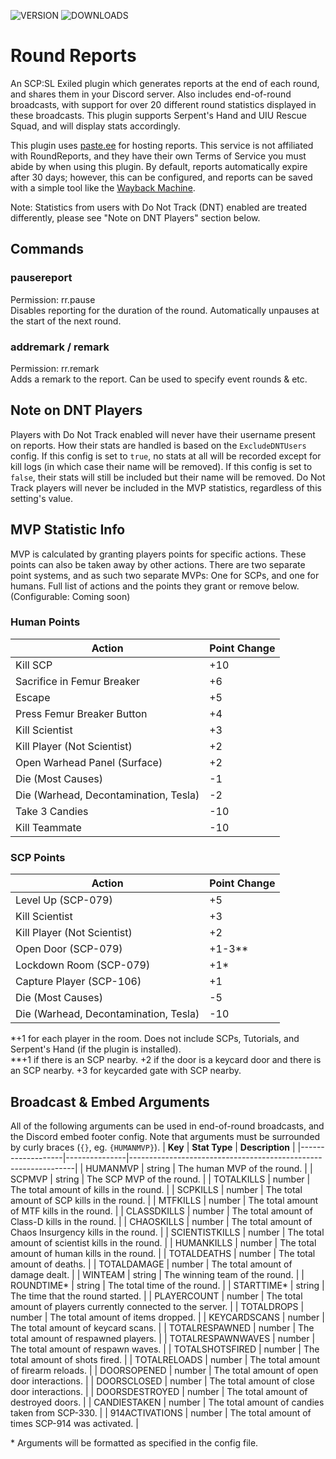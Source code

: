 ![VERSION](https://img.shields.io/github/v/release/Thundermaker300/RoundReports?include_prereleases&style=for-the-badge)
![DOWNLOADS](https://img.shields.io/github/downloads/Thundermaker300/RoundReports/total?style=for-the-badge)

# Round Reports
 An SCP:SL Exiled plugin which generates reports at the end of each round, and shares them in your Discord server. Also includes end-of-round broadcasts, with support for over 20 different round statistics displayed in these broadcasts.  This plugin supports Serpent's Hand and UIU Rescue Squad, and will display stats accordingly.
  
This plugin uses [paste.ee](https://paste.ee/) for hosting reports. This service is not affiliated with RoundReports, and they have their own Terms of Service you must abide by when using this plugin. By default, reports automatically expire after 30 days; however, this can be configured, and reports can be saved with a simple tool like the [Wayback Machine](https://web.archive.org/).  
  
Note: Statistics from users with Do Not Track (DNT) enabled are treated differently, please see "Note on DNT Players" section below.

 ## Commands
 ### pausereport
 Permission: rr.pause  
 Disables reporting for the duration of the round. Automatically unpauses at the start of the next round.  

 ### addremark / remark
 Permission: rr.remark  
 Adds a remark to the report. Can be used to specify event rounds & etc.  
  
## Note on DNT Players
Players with Do Not Track enabled will never have their username present on reports. How their stats are handled is based on the `ExcludeDNTUsers` config. If this config is set to `true`, no stats at all will be recorded except for kill logs (in which case their name will be removed). If this config is set to `false`, their stats will still be included but their name will be removed. Do Not Track players will never be included in the MVP statistics, regardless of this setting's value.

## MVP Statistic Info
MVP is calculated by granting players points for specific actions. These points can also be taken away by other actions. There are two separate point systems, and as such two separate MVPs: One for SCPs, and one for humans. Full list of actions and the points they grant or remove below. (Configurable: Coming soon)

### Human Points

| **Action**                            | **Point Change** |
|---------------------------------------|------------------|
| Kill SCP                              | +10              |
| Sacrifice in Femur Breaker            | +6               |
| Escape                                | +5               |
| Press Femur Breaker Button            | +4               |
| Kill Scientist                        | +3               |
| Kill Player (Not Scientist)           | +2               |
| Open Warhead Panel (Surface)          | +2               |
| Die (Most Causes)                     | -1               |
| Die (Warhead, Decontamination, Tesla) | -2               |
| Take 3 Candies                        | -10              |
| Kill Teammate                         | -10              |


### SCP Points

| **Action**                            | **Point Change** |
|---------------------------------------|------------------|
| Level Up (SCP-079)                    | +5               |
| Kill Scientist                        | +3               |
| Kill Player (Not Scientist)           | +2               |
| Open Door (SCP-079)                   | +1-3\*\*         |
| Lockdown Room (SCP-079)               | +1\*             |
| Capture Player (SCP-106)              | +1               |
| Die (Most Causes)                     | -5               |
| Die (Warhead, Decontamination, Tesla) | -10              |

\*+1 for each player in the room. Does not include SCPs, Tutorials, and Serpent's Hand (if the plugin is installed).  
\*\*+1 if there is an SCP nearby. +2 if the door is a keycard door and there is an SCP nearby. +3 for keycarded gate with SCP nearby.

 ## Broadcast & Embed Arguments
 All of the following arguments can be used in end-of-round broadcasts, and the Discord embed footer config. Note that arguments must be surrounded by curly braces (`{}`, eg. `{HUMANMVP}`).
| **Key**           | **Stat Type** | **Description**                                                |
|-------------------|---------------|----------------------------------------------------------------|
| HUMANMVP          | string        | The human MVP of the round.                                    |
| SCPMVP            | string        | The SCP MVP of the round.                                      |
| TOTALKILLS        | number        | The total amount of kills in the round.                        |
| SCPKILLS          | number        | The total amount of SCP kills in the round.                    |
| MTFKILLS          | number        | The total amount of MTF kills in the round.                    |
| CLASSDKILLS       | number        | The total amount of Class-D kills in the round.                |
| CHAOSKILLS        | number        | The total amount of Chaos Insurgency kills in the round.       |
| SCIENTISTKILLS    | number        | The total amount of scientist kills in the round.              |
| HUMANKILLS        | number        | The total amount of human kills in the round.                  |
| TOTALDEATHS       | number        | The total amount of deaths.                                    |
| TOTALDAMAGE       | number        | The total amount of damage dealt.                              |
| WINTEAM           | string        | The winning team of the round.                                 |
| ROUNDTIME*        | string        | The total time of the round.                                   |
| STARTTIME*        | string        | The time that the round started.                               |
| PLAYERCOUNT       | number        | The total amount of players currently connected to the server. |
| TOTALDROPS        | number        | The total amount of items dropped.                             |
| KEYCARDSCANS      | number        | The total amount of keycard scans.                             |
| TOTALRESPAWNED    | number        | The total amount of respawned players.                         |
| TOTALRESPAWNWAVES | number        | The total amount of respawn waves.                             |
| TOTALSHOTSFIRED   | number        | The total amount of shots fired.                               |
| TOTALRELOADS      | number        | The total amount of firearm reloads.                           |
| DOORSOPENED       | number        | The total amount of open door interactions.                    |
| DOORSCLOSED       | number        | The total amount of close door interactions.                   |
| DOORSDESTROYED    | number        | The total amount of destroyed doors.                           |
| CANDIESTAKEN      | number        | The total amount of candies taken from SCP-330.                |
| 914ACTIVATIONS    | number        | The total amount of times SCP-914 was activated.               |

\* Arguments will be formatted as specified in the config file.
